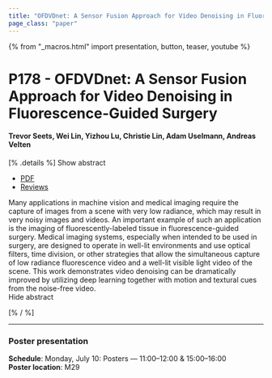 ```yaml
---
title: "OFDVDnet: A Sensor Fusion Approach for Video Denoising in Fluorescence-Guided Surgery"
page_class: "paper"
---
```


{% from "_macros.html" import presentation, button, teaser, youtube %}

# P178 - OFDVDnet: A Sensor Fusion Approach for Video Denoising in Fluorescence-Guided Surgery

#### Trevor Seets, Wei Lin, Yizhou Lu, Christie Lin, Adam Uselmann, Andreas Velten


[% .details %]
<a class="toggle_visibility" data-selector=".abstract" data-level="3">Show abstract</a>
- <a href="https://openreview.net/pdf?id=TcUtCXRcK8">PDF</a>
- <a href="https://openreview.net/forum?id=TcUtCXRcK8">Reviews</a>

<p>
    <span class="abstract">
        Many applications in machine vision and medical imaging require the capture of images from a scene with very low radiance, which may result in very noisy images and videos. An important example of such an application is the imaging of fluorescently-labeled tissue in fluorescence-guided surgery. Medical imaging systems, especially when intended to be used in surgery, are designed to operate in well-lit environments and use optical filters, time division, or other strategies that allow the simultaneous capture of low radiance fluorescence video and a well-lit visible light video of the scene. This work demonstrates video denoising can be dramatically improved by utilizing deep learning together with motion and textural cues from the noise-free video.
        <br>
        <span class="actions"><a class="toggle_visibility" data-level="2">Hide abstract</a></span>
    </span>
</p>
[% / %]

---


### Poster presentation

**Schedule**: Monday, July 10: Posters — 11:00–12:00 & 15:00–16:00<br>
**Poster location**: M29

